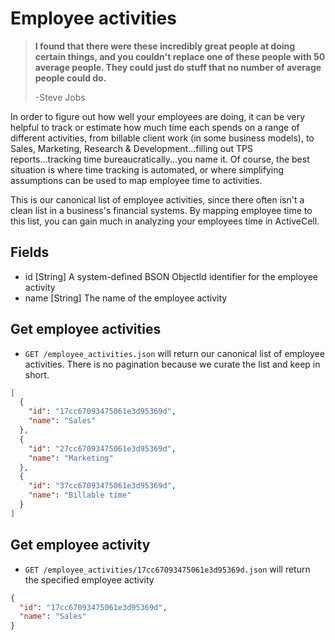 Employee activities
===================

> **I found that there were these incredibly great people at doing certain things, and you couldn't replace one of these people with 50 average people. They could just do stuff that no number of average people could do.**
>
> -Steve Jobs

In order to figure out how well your employees are doing, it can be very helpful to track or estimate how much time each spends on a range of different activities, from billable client work (in some business models), to Sales, Marketing, Research & Development...filling out TPS reports...tracking time bureaucratically...you name it. Of course, the best situation is where time tracking is automated, or where simplifying assumptions can be used to map employee time to activities. 

This is our canonical list of employee activities, since there often isn't a clean list in a business's financial systems. By mapping employee time to this list, you can gain much in analyzing your employees time in ActiveCell.

Fields
------

* id [String] A system-defined BSON ObjectId identifier for the employee activity
* name [String] The name of the employee activity


Get employee activities
------------

* `GET /employee_activities.json` will return our canonical list of employee activities. There is no pagination because we curate the list and keep in short.

```json
[
  {
    "id": "17cc67093475061e3d95369d",
    "name": "Sales"
  },
  {
    "id": "27cc67093475061e3d95369d",
    "name": "Marketing"
  },
  {
    "id": "37cc67093475061e3d95369d",
    "name": "Billable time"
  }
]
```


Get employee activity
-----------

* `GET /employee_activities/17cc67093475061e3d95369d.json` will return the specified employee activity

```json
{
  "id": "17cc67093475061e3d95369d",
  "name": "Sales"
}
```